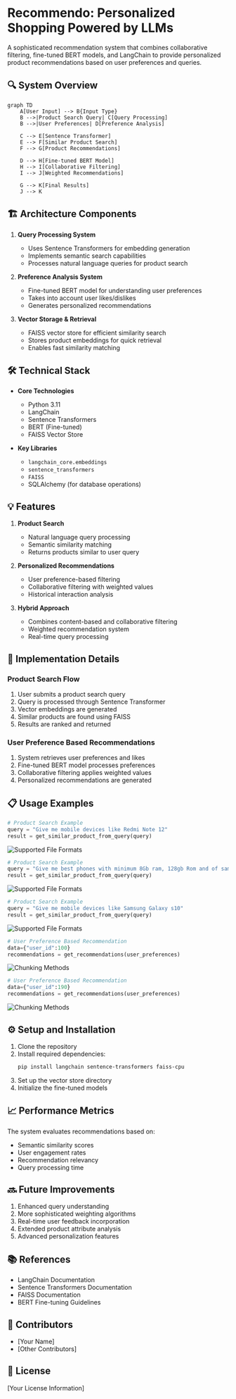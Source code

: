 # Recommendo: Personalized Shopping Powered by LLMs

A sophisticated recommendation system that combines collaborative filtering, fine-tuned BERT models, and LangChain to provide personalized product recommendations based on user preferences and queries.

## 🔍 System Overview

```mermaid
graph TD
    A[User Input] --> B{Input Type}
    B -->|Product Search Query| C[Query Processing]
    B -->|User Preferences| D[Preference Analysis]
    
    C --> E[Sentence Transformer]
    E --> F[Similar Product Search]
    F --> G[Product Recommendations]
    
    D --> H[Fine-tuned BERT Model]
    H --> I[Collaborative Filtering]
    I --> J[Weighted Recommendations]
    
    G --> K[Final Results]
    J --> K
```

## 🏗️ Architecture Components

1. **Query Processing System**
   - Uses Sentence Transformers for embedding generation
   - Implements semantic search capabilities
   - Processes natural language queries for product search

2. **Preference Analysis System**
   - Fine-tuned BERT model for understanding user preferences
   - Takes into account user likes/dislikes
   - Generates personalized recommendations

3. **Vector Storage & Retrieval**
   - FAISS vector store for efficient similarity search
   - Stores product embeddings for quick retrieval
   - Enables fast similarity matching

## 🛠️ Technical Stack

- **Core Technologies**
  - Python 3.11
  - LangChain
  - Sentence Transformers
  - BERT (Fine-tuned)
  - FAISS Vector Store

- **Key Libraries**
  - `langchain_core.embeddings`
  - `sentence_transformers`
  - `FAISS`
  - SQLAlchemy (for database operations)

## 💡 Features

1. **Product Search**
   - Natural language query processing
   - Semantic similarity matching
   - Returns products similar to user query
   
2. **Personalized Recommendations**
   - User preference-based filtering
   - Collaborative filtering with weighted values
   - Historical interaction analysis

3. **Hybrid Approach**
   - Combines content-based and collaborative filtering
   - Weighted recommendation system
   - Real-time query processing

## 🚀 Implementation Details

### Product Search Flow
1. User submits a product search query
2. Query is processed through Sentence Transformer
3. Vector embeddings are generated
4. Similar products are found using FAISS
5. Results are ranked and returned

### User Preference Based Recommendations
1. System retrieves user preferences and likes
2. Fine-tuned BERT model processes preferences
3. Collaborative filtering applies weighted values
4. Personalized recommendations are generated

## 📋 Usage Examples

```python
# Product Search Example
query = "Give me mobile devices like Redmi Note 12"
result = get_similar_product_from_query(query)
```
![Supported File Formats](https://raw.githubusercontent.com/prabigya-pathak108/ConvoAgentiChatbot/refs/heads/main/images/redmi_not_12.PNG)

```python
# Product Search Example
query = "Give me best phones with minimum 8Gb ram, 128gb Rom and of samsung brand."
result = get_similar_product_from_query(query)
```
![Supported File Formats](https://raw.githubusercontent.com/prabigya-pathak108/ConvoAgentiChatbot/refs/heads/main/images/sam_brand.PNG)


```python
# Product Search Example
query = "Give me mobile devices like Samsung Galaxy s10"
result = get_similar_product_from_query(query)
```
![Supported File Formats](https://raw.githubusercontent.com/prabigya-pathak108/ConvoAgentiChatbot/refs/heads/main/images/redmi_not_12.PNG)


```python
# User Preference Based Recommendation
data={"user_id":100}
recommendations = get_recommendations(user_preferences)
```
![Chunking Methods](https://raw.githubusercontent.com/prabigya-pathak108/ConvoAgentiChatbot/refs/heads/main/images/rec_100.PNG)


```python
# User Preference Based Recommendation
data={"user_id":190}
recommendations = get_recommendations(user_preferences)
```
![Chunking Methods](https://raw.githubusercontent.com/prabigya-pathak108/ConvoAgentiChatbot/refs/heads/main/images/rec_190.PNG)
## ⚙️ Setup and Installation

1. Clone the repository
2. Install required dependencies:
   ```bash
   pip install langchain sentence-transformers faiss-cpu
   ```
3. Set up the vector store directory
4. Initialize the fine-tuned models

## 📈 Performance Metrics

The system evaluates recommendations based on:
- Semantic similarity scores
- User engagement rates
- Recommendation relevancy
- Query processing time

## 🔜 Future Improvements

1. Enhanced query understanding
2. More sophisticated weighting algorithms
3. Real-time user feedback incorporation
4. Extended product attribute analysis
5. Advanced personalization features

## 📚 References

- LangChain Documentation
- Sentence Transformers Documentation
- FAISS Documentation
- BERT Fine-tuning Guidelines

## 👥 Contributors

- [Your Name]
- [Other Contributors]

## 📄 License

[Your License Information]
